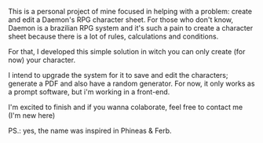 This is a personal project of mine focused in helping with a problem: create and edit a Daemon's RPG character sheet.
For those who don't know, Daemon is a brazilian RPG system and it's such a pain to create a character sheet because there is a lot of rules, calculations and conditions.

For that, I developed this simple solution in witch you can only create (for now) your character.

I intend to upgrade the system for it to save and edit the characters; generate a PDF and also have a random generator.
For now, it only works as a prompt software, but i'm working in a front-end.

I'm excited to finish and if you wanna colaborate, feel free to contact me (I'm new here)

PS.: yes, the name was inspired in Phineas & Ferb.
